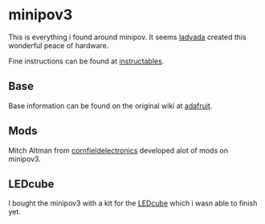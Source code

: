 minipov3
==

This is everything i found around minipov. It seems
[ladyada](http://ladyada.net/make/minipov3/index.html) created this wonderful
peace of hardware.

Fine instructions can be found at [instructables](https://www.instructables.com/MiniPOV3-Kit/).

Base
--

Base information can be found on the original wiki at [adafruit](https://learn.adafruit.com/minipov3).

Mods
--

Mitch Altman from
[cornfieldelectronics](http://cornfieldelectronics.com/cfe/projects.php)
developed alot of mods on minipov3.

LEDcube
--

I bought the minipov3 with a kit for the
[LEDcube](http://cornfieldelectronics.com/cfe/projects/ledcube/LEDcube_instructions.php)
which i wasn able to finish yet.

